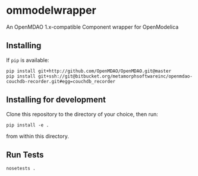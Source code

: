 # ommodelwrapper
An OpenMDAO 1.x-compatible Component wrapper for OpenModelica

## Installing

If `pip` is available:

    pip install git+http://github.com/OpenMDAO/OpenMDAO.git@master
    pip install git+ssh://git@bitbucket.org/metamorphsoftwareinc/openmdao-couchdb-recorder.git#egg=couchdb_recorder

## Installing for development

Clone this repository to the directory of your choice, then run:

    pip install -e .

from within this directory.

## Run Tests

    nosetests .

